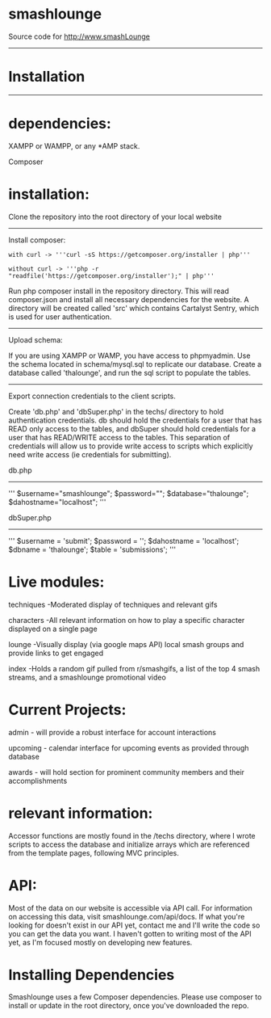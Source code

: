 smashlounge
===========

Source code for http://www.smashLounge
<hr>

<h1> Installation </h1>
<hr>

dependencies:
===========
XAMPP or WAMPP, or any *AMP stack.

Composer


installation:
===========
Clone the repository into the root directory of your local website

<hr>
Install composer:

	with curl -> '''curl -sS https://getcomposer.org/installer | php'''

	without curl -> '''php -r "readfile('https://getcomposer.org/installer');" | php'''

Run php composer install in the repository directory. This will read composer.json and install
all necessary dependencies for the website. A directory will be created called 'src' which contains
Cartalyst Sentry, which is used for user authentication.
<hr>
Upload schema:

If you are using XAMPP or WAMP, you have access to phpmyadmin. Use the schema located in schema/mysql.sql
to replicate our database. Create a database called 'thalounge', and run the sql script to populate the tables.

<hr>
Export connection credentials to the client scripts.

Create 'db.php' and 'dbSuper.php' in the techs/ directory to hold authentication credentials.
db should hold the credentials for a user that has READ only access to the tables, and dbSuper should hold credentials for a user that has READ/WRITE access to the tables. This separation of credentials will allow us to provide write access to scripts which explicitly need write access (ie credentials for submitting).

db.php 
<hr>
'''
$username="smashlounge";
$password="";
$database="thalounge";
$dahostname="localhost";
'''

dbSuper.php
<hr>
'''
$username = 'submit';
$password = '';
$dahostname = 'localhost';
$dbname = 'thalounge';
$table = 'submissions';
'''


Live modules:
===========


techniques
	-Moderated display of techniques and relevant gifs

characters
	-All relevant information on how to play a specific character displayed on a single page

lounge
	-Visually display (via google maps API) local smash groups and provide links to get engaged

index
	-Holds a random gif pulled from r/smashgifs, a list of the top 4 smash streams, and a smashlounge promotional video

Current Projects:
===========



admin
	- will provide a robust interface for account interactions

upcoming
	- calendar interface for upcoming events as provided through database

awards
	- will hold section for prominent community members and their accomplishments


relevant information:
===========
Accessor functions are mostly found in the /techs directory, where I wrote scripts to access the database and initialize arrays which are referenced from the template pages, following MVC principles.


API:
===========
Most of the data on our website is accessible via API call. For information on accessing this data, visit smashlounge.com/api/docs. If what you're looking for doesn't exist in our API yet, contact me and I'll write the code so you can get the data you want. I haven't gotten to writing most of the API yet, as I'm focused mostly on developing new features.

Installing Dependencies
=======================

Smashlounge uses a few Composer dependencies.  Please use composer to install or update in the root directory, once you've downloaded the repo.